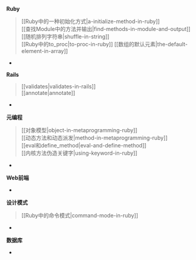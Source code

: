 **Ruby**
> [[Ruby中的一种初始化方式|a-initialize-method-in-ruby]]  
[[查找Module中的方法并输出|find-methods-in-module-and-output]]  
[[随机排列字符串|shuffle-in-string]]  
[[Ruby中的to_proc|to-proc-in-ruby]] 
[[数组的默认元素|the-default-element-in-array]]

-

**Rails**
> [[validates|validates-in-rails]]  
[[annotate|annotate]]  

-

**元编程**
> [[对象模型|object-in-metaprogramming-ruby]]  
[[动态方法和动态派发|method-in-metaprogramming-ruby]]  
[[eval和define_method|eval-and-define-method]]  
[[内核方法伪造关键字|using-keyword-in-ruby]]

-

**Web前端**

-

**设计模式**
> [[Ruby中的命令模式|command-mode-in-ruby]]

-

**数据库**

-



